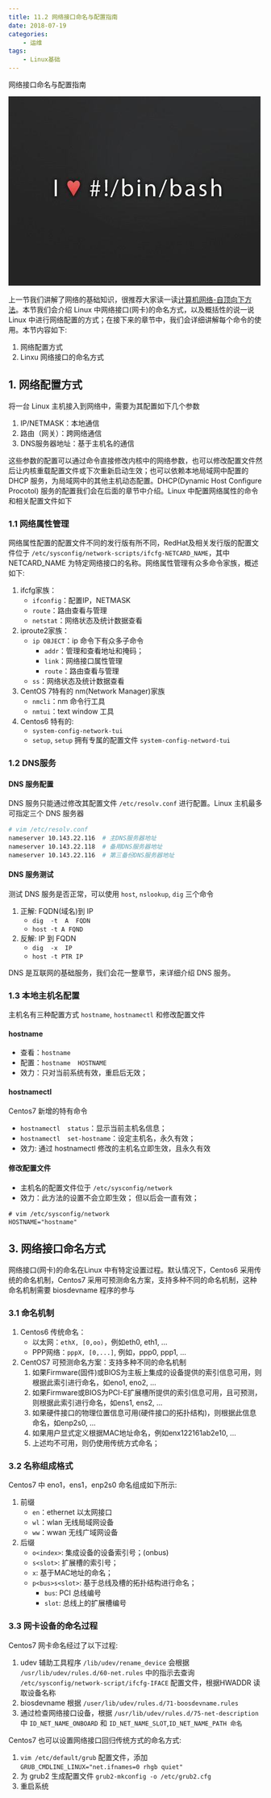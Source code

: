 ```yaml
---
title: 11.2 网络接口命名与配置指南
date: 2018-07-19
categories:
    - 运维
tags:
    - Linux基础
---
```


网络接口命名与配置指南

![linux-mt](/images/linux_mt/linux_mt.jpg)
<!-- more -->

上一节我们讲解了网络的基础知识，很推荐大家读一读[计算机网络-自顶向下方法](https://book.douban.com/subject/26176870/)。本节我们会介绍 Linux 中网络接口(网卡)的命名方式，以及概括性的说一说 Linux 中进行网络配置的方式；在接下来的章节中，我们会详细讲解每个命令的使用。本节内容如下:
1. 网络配置方式
2. Linxu 网络接口的命名方式

## 1. 网络配置方式
将一台 Linux 主机接入到网络中，需要为其配置如下几个参数
1. IP/NETMASK：本地通信
2. 路由（网关）：跨网络通信
3. DNS服务器地址：基于主机名的通信

这些参数的配置可以通过命令直接修改内核中的网络参数，也可以修改配置文件然后让内核重载配置文件或下次重新启动生效；也可以依赖本地局域网中配置的 DHCP 服务，为局域网中的其他主机动态配置。DHCP(Dynamic Host Configure Procotol) 服务的配置我们会在后面的章节中介绍。Linux 中配置网络属性的命令和相关配置文件如下

### 1.1 网络属性管理
网络属性配置的配置文件不同的发行版有所不同，RedHat及相关发行版的配置文件位于 `/etc/sysconfig/network-scripts/ifcfg-NETCARD_NAME`，其中 NETCARD_NAME 为特定网络接口的名称。网络属性管理有众多命令家族，概述如下:
1. ifcfg家族：
    - `ifconfig`：配置IP，NETMASK
    - `route`：路由查看与管理
    - `netstat`：网络状态及统计数据查看
2. iproute2家族：
    - `ip OBJECT`：ip 命令下有众多子命令
        - `addr`：管理和查看地址和掩码；
        - `link`：网络接口属性管理
        - `route`：路由查看与管理
    - `ss`：网络状态及统计数据查看
3. CentOS 7特有的 nm(Network Manager)家族
    - `nmcli`：nm 命令行工具
    - `nmtui`：text window 工具
4. Centos6 特有的:
    - `system-config-network-tui`
    - `setup`, `setup` 拥有专属的配置文件 `system-config-netword-tui`

### 1.2 DNS服务
#### DNS 服务配置
DNS 服务只能通过修改其配置文件 `/etc/resolv.conf` 进行配置。Linux 主机最多可指定三个 DNS 服务器

```bash
# vim /etc/resolv.conf
nameserver 10.143.22.116  # 主DNS服务器地址
nameserver 10.143.22.118  # 备用DNS服务器地址
nameserver 10.143.22.116  # 第三备份DNS服务器地址
```

#### DNS 服务测试
测试 DNS 服务是否正常，可以使用 `host`, `nslookup`, `dig` 三个命令
1. 正解: FQDN(域名)到 IP
    - `dig  -t  A  FQDN`
    - `host -t A FQND`
2. 反解: IP 到 FQDN
    - `dig  -x  IP`
    - `host -t PTR IP`

DNS 是互联网的基础服务，我们会花一整章节，来详细介绍 DNS 服务。

### 1.3 本地主机名配置
主机名有三种配置方式 `hostname`, `hostnamectl` 和修改配置文件

#### hostname
- 查看：`hostname`
- 配置：`hostname  HOSTNAME`
- 效力：只对当前系统有效，重启后无效；

#### hostnamectl
Centos7 新增的特有命令
- `hostnamectl  status`：显示当前主机名信息；
- `hostnamectl  set-hostname`：设定主机名，永久有效；
- 效力: 通过 hostnamectl 修改的主机名立即生效，且永久有效

#### 修改配置文件
- 主机名的配置文件位于 `/etc/sysconfig/network`
- 效力：此方法的设置不会立即生效； 但以后会一直有效；

```
# vim /etc/sysconfig/network
HOSTNAME="hostname"
```

## 3. 网络接口命名方式
网络接口(网卡)的命名在Linux 中有特定设置过程。默认情况下，Centos6 采用传统的命名机制，Centos7 采用可预测命名方案，支持多种不同的命名机制，这种命名机制需要 biosdevname 程序的参与

### 3.1 命名机制
1. Centos6 传统命名：
    - 以太网：`ethX, [0,oo)`，例如eth0, eth1, ...
    - PPP网络：`pppX, [0,...]`, 例如，ppp0, ppp1, ...    
2. CentOS7 可预测命名方案：支持多种不同的命名机制
    1. 如果Firmware(固件)或BIOS为主板上集成的设备提供的索引信息可用，则根据此索引进行命名，如eno1, eno2, ...
    2. 如果Firmware或BIOS为PCI-E扩展槽所提供的索引信息可用，且可预测，则根据此索引进行命名，如ens1, ens2, ...
    3. 如果硬件接口的物理位置信息可用(硬件接口的拓扑结构)，则根据此信息命名，如enp2s0, ...
    4. 如果用户显式定义根据MAC地址命名，例如enx122161ab2e10, ...
    5. 上述均不可用，则仍使用传统方式命名；

### 3.2 名称组成格式  
Centos7 中 eno1，ens1，enp2s0 命名组成如下所示:
1. 前缀
    - `en`：ethernet 以太网接口
    - `wl`：wlan 无线局域网设备
    - `ww`：wwan 无线广域网设备
2. 后缀
    - `o<index>`: 集成设备的设备索引号；(onbus)
    - `s<slot>`: 扩展槽的索引号；
    - `x`: 基于MAC地址的命名；
    - `p<bus>s<slot>`: 基于总线及槽的拓扑结构进行命名；
        - `bus`: PCI 总线编号
        - `slot`: 总线上的扩展槽编号

### 3.3 网卡设备的命名过程
Centos7 网卡命名经过了以下过程:
1. udev 辅助工具程序 `/lib/udev/rename_device` 会根据 `/usr/lib/udev/rules.d/60-net.rules` 中的指示去查询  `/etc/sysconfig/network-script/ifcfg-IFACE` 配置文件，根据HWADDR 读取设备名称
2. biosdevname 根据 `/user/lib/udev/rules.d/71-boosdevname.rules`
3. 通过检查网络接口设备，根据 `/usr/lib/udev/rules.d/75-net-description` 中 `ID_NET_NAME_ONBOARD` 和 `ID_NET_NAME_SLOT`,`ID_NET_NAME_PATH 命名`

Centos7 也可以设置网络接口回归传统方式的命名方式:
1. `vim /etc/default/grub` 配置文件，添加 `GRUB_CMDLINE_LINUX="net.ifnames=0 rhgb quiet"`
2. 为 grub2 生成配置文件 `grub2-mkconfig -o /etc/grub2.cfg`
3. 重启系统
